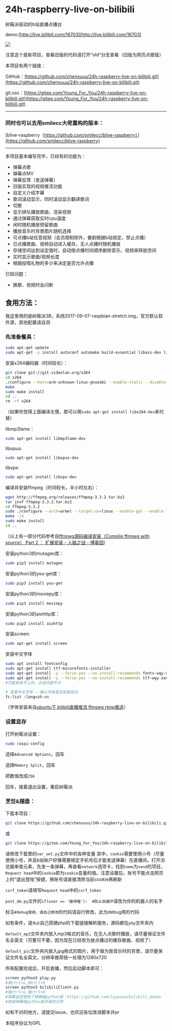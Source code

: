 # 24h-raspberry-live-on-bilibili

树莓派驱动的b站直播点播台

demo:[http://live.bilibili.com/16703](http://live.bilibili.com/16703)

![](https://github.com/chenxuuu/24h-raspberry-live-on-bilibili/raw/master/demo.jpg)

注意这个是新项目，查看旧版的代码请打开“old”分支查看（旧版为网页点歌版）

本项目有两个链接：

GitHub：[https://github.com/chenxuuu/24h-raspberry-live-on-bilibili.git](https://github.com/chenxuuu/24h-raspberry-live-on-bilibili.git)

git.osc：[https://gitee.com/Young_For_You/24h-raspberry-live-on-bilibili.git](https://gitee.com/Young_For_You/24h-raspberry-live-on-bilibili.git)

----

### 同时也可以去用smilecc大佬重构的版本：

[blive-raspberry（https://github.com/smilecc/blive-raspberry）](https://github.com/smilecc/blive-raspberry)

-------

本项目基本编写完毕，已经有的功能为：

- 弹幕点歌
- 弹幕点MV
- 弹幕反馈（发送弹幕）
- 旧版实现的视频推流功能
- 自定义介绍字幕
- 歌词滚动显示，同时滚动显示翻译歌词
- 切歌
- 显示排队播放歌曲，渲染视频
- 通过弹幕获取实时cpu温度
- 闲时随机播放预留歌曲
- 播放音乐时背景图片随机选择
- 可点播b站任意视频（会员限制除外，番剧根据b站规定，禁止点播）
- 已点播歌曲、视频自动进入缓存，无人点播时随机播放
- 存储空间达到设定值时，自动按点播时间顺序删除音乐、视频来释放空间
- 实时显示歌曲/视频长度
- 根据投喂礼物的多少来决定是否允许点播

已知问题：

- 换歌、视频时会闪断

## 食用方法：

我这里用的是树莓派3B，系统2017-09-07-raspbian-stretch.img，官方默认软件源，其他配置请自测

### 先准备餐具：

```Bash
sudo apt-get update
sudo apt-get -y install autoconf automake build-essential libass-dev libfreetype6-dev libtheora-dev libtool libvorbis-dev pkg-config texinfo wget zlib1g-dev
```

安装x264编码器（时间较长）：

```Bash
git clone git://git.videolan.org/x264
cd x264
./configure --host=arm-unknown-linux-gnueabi --enable-static --disable-opencl --enable-shared
make
sudo make install
cd ..
rm -rf x264
```

（如果你觉得上面编译太慢，那可以用`sudo apt-get install libx264-dev`来代替）

libmp3lame：

```Bash
sudo apt-get install libmp3lame-dev
```

libopus:

```Bash
sudo apt-get install libopus-dev
```

libvpx:

```Bash
sudo apt-get install libvpx-dev
```

编译并安装ffmpeg（时间较长，半小时左右）：

```Bash
wget http://ffmpeg.org/releases/ffmpeg-3.3.2.tar.bz2
tar jxvf ffmpeg-3.3.2.tar.bz2
cd ffmpeg-3.3.2
sudo ./configure --arch=armel --target-os=linux --enable-gpl --enable-libx264 --enable-nonfree --enable-libass --enable-libfreetype  --enable-omx --enable-omx-rpi --enable-encoder=h264_omx --enable-mmal --enable-hwaccel=h264_mmal --enable-decoder=h264_mmal
make -j4
sudo make install
cd ..
```

（以上有一部分代码参考自[ffmpeg源码编译安装（Compile ffmpeg with source）  Part 2 ： 扩展安装 - 人脑之战 - 博客园](http://www.cnblogs.com/yaoz/p/6944942.html)）

安装python3的mutagen库：

```Bash
sudo pip3 install mutagen
```

安装python3的you-get库：

```Bash
sudo pip3 install you-get
```

安装python3的moviepy库：

```Bash
sudo pip3 install moviepy
```

安装python3的aiohttp库：

```Bash
sudo pip3 install aiohttp
```

安装screen:

```Bash
sudo apt-get install screen
```

安装中文字体

```Bash
sudo apt install fontconfig
sudo apt-get install ttf-mscorefonts-installer
sudo apt-get install -y --force-yes --no-install-recommends fonts-wqy-microhei
sudo apt-get install -y --force-yes --no-install-recommends ttf-wqy-zenhei
#可能有装不上的，应该问题不大

# 查看中文字体 --确认字体是否安装成功
fc-list :lang=zh-cn
```

（字体安装来自[ubuntu下 bilibili直播推流 ffmpeg rtmp推送](https://ppx.ink/2.ppx)）

### 设置显存

打开树莓派设置：

```Bash
sudo raspi-config
```

选择`Advanced Options`，回车

选择`Memory Split`，回车

把数值改成`256`

回车，接着退出设置，重启树莓派

### 烹饪&摆盘：

下载本项目：

```Bash
git clone https://github.com/chenxuuu/24h-raspberry-live-on-bilibili.git
```

或

```Bash
git clone https://gitee.com/Young_For_You/24h-raspberry-live-on-bilibili.git
```

请修改下载里的`var_set.py`文件中的各种变量
其中，`cookie`需要使用小号（尽量使用小号，并且b站账户好像需要绑定手机号后才能发送弹幕）在直播间，打开浏览器审查元素，先发一条弹幕，再查看`network`选项卡，找到`name`为`send`的项目，`Request head`中的`Cookie`即为`cookie`变量的值。注意设置后，账号不能点击网页上的“退出登陆”按键，换账号请直接清除当前cookie再刷新

`csrf_token`请填写`Request head`中的`csrf_token`

`post_dm.py`文件的`if(user == '接待喵'):  #防止自循环`请改为你的机器人的名字

标注`#debug使用，请自己修改`的代码请自行修改，此为debug用的代码

如有条件，请`务必`自己搭建php的下载链接解析服务，源码都在`php`文件夹内

`default_mp3`文件夹内放入mp3格式的音乐，在无人点歌时播放，请尽量保证文件名全英文（可要可不要，因为现在已经改为放点播过的缓存歌曲、视频了）

`default_pic`文件夹内放入jpg格式的图片，用于做为放音乐时的背景，请尽量保证文件名全英文，分辨率推荐统一处理为1280x720

所有配置完成后，开启直播，然后启动脚本即可：

```Bash
screen python3 play.py
#按ctrl+a,按ctrl+d
screen python3 bilibiliClient.py
#按ctrl+a,按ctrl+d
#弹幕监控使用了弹幕姬python版：https://github.com/lyyyuna/bilibili_danmu
#感谢弹幕姬python版作者的分享
```

如有不对的地方，请提交issue，也欢迎各位改进脚本并pr

本程序协议为GPL